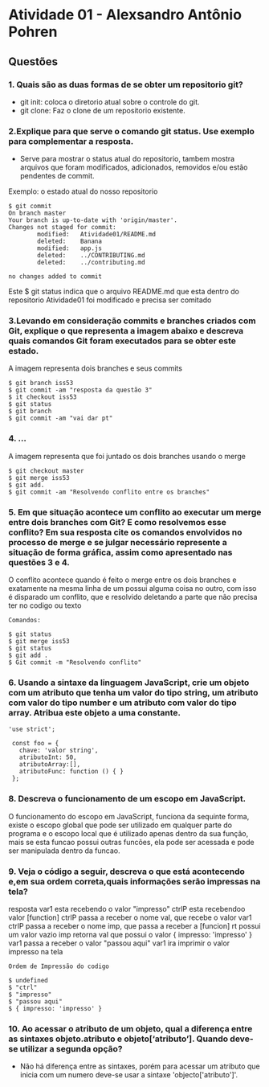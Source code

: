 # Atividade 01 - Alexsandro Antônio Pohren

## Questões

### 1. Quais são as duas formas de se obter um repositorio git?

- git init: coloca o diretorio atual sobre o controle do git.
- git clone: Faz o clone de um repositorio existente.

### 2.Explique para que serve o comando git status. Use exemplo para complementar a resposta.

- Serve para mostrar o status atual do repositorio, tambem mostra arquivos que foram modificados, adicionados, removidos e/ou estão pendentes de commit.

Exemplo: o estado atual do nosso repositorio

```
$ git commit
On branch master
Your branch is up-to-date with 'origin/master'.
Changes not staged for commit:
        modified:   Atividade01/README.md
        deleted:    Banana
        modified:   app.js
        deleted:    ../CONTRIBUTING.md
        deleted:    ../contributing.md

no changes added to commit
```
Este  $ git status indica que o arquivo README.md que esta dentro do repositorio Atividade01 foi modificado e precisa ser comitado

### 3.Levando em consideração commits e branches criados com Git, explique o que representa a imagem abaixo e descreva quais comandos Git foram executados para se obter este estado.

A imagem representa dois branches e seus commits

```
$ git branch iss53
$ git commit -am "resposta da questão 3"
$ it checkout iss53
$ git status
$ git branch
$ git commit -am "vai dar pt"
```

### 4. ...

A imagem representa que foi juntado os dois branches usando o merge
```
$ git checkout master
$ git merge iss53
$ git add.
$ git commit -am "Resolvendo conflito entre os branches"
```
### 5. Em que situação acontece um conflito ao executar um merge entre dois branches com Git? E como resolvemos esse conflito? Em sua resposta cite os comandos envolvidos no processo de merge e se julgar necessário represente a situação de forma gráfica, assim como apresentado nas questões 3 e 4.

O conflito acontece quando é feito o merge entre os dois branches e exatamente na mesma linha de um possui alguma coisa no outro, com isso é disparado um conflito, que e resolvido deletando a parte que não precisa ter no codigo ou texto

```
Comandos:

$ git status
$ git merge iss53
$ git status
$ git add .
$ Git commit -m "Resolvendo conflito"

```

### 6. Usando a sintaxe da linguagem JavaScript, crie um objeto com um atributo que tenha um valor do tipo string, um atributo com valor do tipo number e um atributo com valor do tipo array. Atribua este objeto a uma constante.

```
'use strict';

 const foo = {
   chave: 'valor string',
   atributoInt: 50,
   atributoArray:[],
   atributoFunc: function () { }
 };

```

### 8. Descreva o funcionamento de um escopo em JavaScript.

O funcionamento do escopo em JavaScript, funciona da sequinte forma, existe o escopo global que pode ser utilizado em qualquer parte do programa e o escopo local que é utilizado apenas  dentro da sua função, mais se esta funcao possui outras funcões, ela pode ser acessada e pode ser manipulada dentro da funcao.

### 9. Veja o código a seguir, descreva o que está acontecendo e,em sua ordem correta,quais informações serão impressas na tela?


resposta
var1 esta recebendo o valor "impresso"
ctrlP esta recebendoo valor [function]
ctrlP passa a receber o nome val, que recebe o valor var1
ctrlP passa a receber o nome imp, que passa a receber a [funcion]
rt possui um valor vazio
imp retorna val que possui o valor { impresso: 'impresso' }
var1 passa a receber o valor "passou aqui"
var1 ira imprimir o valor impresso na tela


```
Ordem de Impressão do codigo

$ undefined
$ "ctrl"
$ "impresso"
$ "passou aqui"
$ { impresso: 'impresso' }

```
### 10. Ao acessar o atributo de um objeto, qual a diferença entre as sintaxes objeto.atributo e objeto[‘atributo’]. Quando deve-se utilizar a segunda opção?

- Não há diferença entre as sintaxes, porém para acessar um atributo que inicia com um numero deve-se usar a sintaxe 'objecto['atributo']'.
